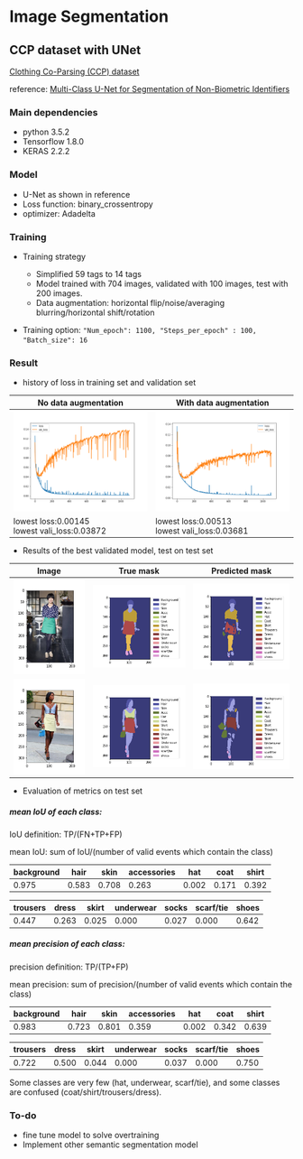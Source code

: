 # Image Segmentation

## CCP dataset with UNet

[Clothing Co-Parsing (CCP) dataset](https://github.com/bearpaw/clothing-co-parsing)

reference: [Multi-Class U-Net for Segmentation of Non-Biometric Identifiers](https://www.fer.unizg.hr/_download/repository/IMVIP_2017_HrkacBrkicKalafatic.pdf)

### Main dependencies
- python 3.5.2
- Tensorflow 1.8.0
- KERAS 2.2.2

### Model
- U-Net as shown in reference
- Loss function: binary_crossentropy
- optimizer: Adadelta

### Training
- Training strategy
  - Simplified 59 tags to 14 tags 
  - Model trained with 704 images, validated with 100 images, test with 200 images.
  - Data augmentation:
    horizontal flip/noise/averaging blurring/horizontal shift/rotation
  
- Training option:
`"Num_epoch": 1100,
	"Steps_per_epoch" : 100,
	"Batch_size": 16`

	
### Result

- history of loss in training set and validation set

|No data augmentation|With data augmentation|
|-------------------|-----------------------|
|<img src="TestImage/history_no_Aug.png" width="300px"/>| <img src="TestImage/history.png" width="300px"/>|
|lowest loss:0.00145<br>lowest vali_loss:0.03872|lowest loss:0.00513<br>lowest vali_loss:0.03681|

- Results of the best validated model, test on test set

|Image|True mask|Predicted mask|
|-----|---------|--------------|
|<img src="TestImage/img.png" width="150px"/>|<img src="TestImage/mask_true.png" width="200px"/>|<img src="TestImage/mask_predict.png" width="200px"/>|
|<img src="TestImage/img_1.png" width="150px"/>|<img src="TestImage/mask_true_1.png" width="200px"/>|<img src="TestImage/mask_predict_1.png" width="200px"/>|

- Evaluation of metrics on test set

##### mean IoU of each class:

IoU definition: TP/(FN+TP+FP)

mean IoU: sum of IoU/(number of valid events which contain the class)

|background|hair |skin |accessories|hat  |coat     |shirt|
|----------|-----|-----|-----------|-----|---------|-----|
|0.975|0.583|0.708|0.263|0.002|0.171|0.392|

|trousers  |dress|skirt|underwear  |socks|scarf/tie|shoes|
|----------|-----|-----|-----------|-----|---------|-----|
|0.447|0.263|0.025|0.000|0.027|0.000|0.642|


##### mean precision of each class: 

precision definition: TP/(TP+FP)

mean precision: sum of precision/(number of valid events which contain the class)
	
|background|hair |skin |accessories|hat  |coat     |shirt|
|----------|-----|-----|-----------|-----|---------|-----|
|0.983|0.723|0.801|0.359|0.002|0.342|0.639|

|trousers  |dress|skirt|underwear  |socks|scarf/tie|shoes|
|----------|-----|-----|-----------|-----|---------|-----|
|0.722|0.500|0.044|0.000|0.037|0.000|0.750|

Some classes are very few (hat, underwear, scarf/tie), 
and some classes are confused (coat/shirt/trousers/dress).

### To-do
- fine tune model to solve overtraining
- Implement other semantic segmentation model


